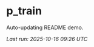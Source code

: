 # p_train

Auto-updating README demo.

<!--START_SECTION:status-->
_Last run: 2025-10-16 09:26 UTC_
<!--END_SECTION:status-->


























































































































































































































































































































































































































































































































































































































































































































































































































































































































































































































































































































































































































































